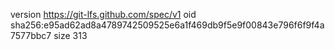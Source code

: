 version https://git-lfs.github.com/spec/v1
oid sha256:e95ad62ad8a4789742509525e6a1f469db9f5e9f00843e796f6f9f4a7577bbc7
size 313
